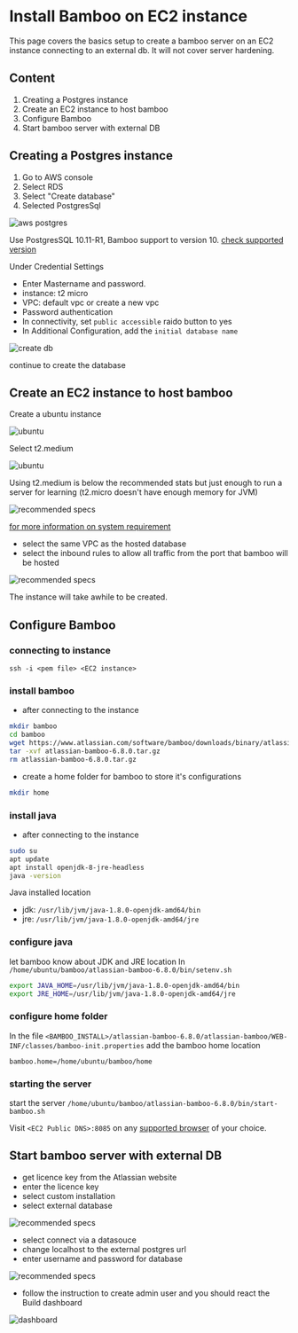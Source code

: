 # Install Bamboo on EC2 instance
This page covers the basics setup to create a bamboo server on an EC2 instance connecting to an external db. It will not cover server hardening.

## Content

1. Creating a Postgres instance
2. Create an EC2 instance to host bamboo
3. Configure Bamboo
4. Start bamboo server with external DB


## Creating a Postgres instance
1. Go to AWS console
2. Select RDS
3. Select "Create database"
4. Selected PostgresSql

![aws postgres](_media/createPostgres.png)

Use PostgresSQL 10.11-R1, Bamboo support to version 10. [check supported version](https://confluence.atlassian.com/bamboo/supported-platforms-289276764.html#Supportedplatforms-Databases)

Under Credential Settings
- Enter Mastername and password.
- instance: t2 micro
- VPC: default vpc or create a new vpc
- Password authentication
- In connectivity, set `public accessible` raido button to yes
- In Additional Configuration, add the `initial database name`


![create db](_media/initialDatabaseName.png)

continue to create the database

## Create an EC2 instance to host bamboo

Create a ubuntu instance

![ubuntu](_media/ubuntuServer.png)

Select t2.medium

![ubuntu](_media/t2Medium.png)

Using t2.medium is below the recommended stats but just enough to run a server for learning (t2.micro doesn't have enough memory for JVM)

![recommended specs](_media/recommendedSpecs.png)

[for more information on system requirement](https://confluence.atlassian.com/bamboo/bamboo-best-practice-system-requirements-388401170.html)

- select the same VPC as the hosted database
- select the inbound rules to allow all traffic from the port that bamboo will be hosted

![recommended specs](_media/inboundRules.png)

The instance will take awhile to be created. 

## Configure Bamboo

### connecting to instance
`ssh -i <pem file> <EC2 instance>`


### install bamboo
- after connecting to the instance
```bash
mkdir bamboo
cd bamboo
wget https://www.atlassian.com/software/bamboo/downloads/binary/atlassian-bamboo-6.8.0.tar.gz
tar -xvf atlassian-bamboo-6.8.0.tar.gz
rm atlassian-bamboo-6.8.0.tar.gz
```

- create a home folder for bamboo to store it's configurations
```bash
mkdir home
```

### install java
- after connecting to the instance

```bash
sudo su
apt update
apt install openjdk-8-jre-headless 
java -version
```

Java installed location
- jdk: `/usr/lib/jvm/java-1.8.0-openjdk-amd64/bin`
- jre: `/usr/lib/jvm/java-1.8.0-openjdk-amd64/jre`

### configure java
let bamboo know about JDK and JRE location
In `/home/ubuntu/bamboo/atlassian-bamboo-6.8.0/bin/setenv.sh`

```sh
export JAVA_HOME=/usr/lib/jvm/java-1.8.0-openjdk-amd64/bin
export JRE_HOME=/usr/lib/jvm/java-1.8.0-openjdk-amd64/jre
```

### configure home folder
In the file `<BAMBOO_INSTALL>/atlassian-bamboo-6.8.0/atlassian-bamboo/WEB-INF/classes/bamboo-init.properties` add the bamboo home location

```
bamboo.home=/home/ubuntu/bamboo/home
```

### starting the server
start the server `/home/ubuntu/bamboo/atlassian-bamboo-6.8.0/bin/start-bamboo.sh`

Visit `<EC2 Public DNS>:8085` on any [supported browser](https://confluence.atlassian.com/bamboo/supported-platforms-289276764.html#Supportedplatforms-Webbrowsers) of your choice.

## Start bamboo server with external DB
- get licence key from the Atlassian website
- enter the licence key
- select custom installation
- select external database

![recommended specs](_media/externalPostgres.png)

- select connect via a datasouce
- change localhost to the external postgres url
- enter username and password for database

![recommended specs](_media/externalPostgres2.png)

- follow the instruction to create admin user and you should react the Build dashboard

![dashboard](_media/buildDashboard.png)
